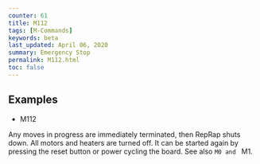 ```yaml
---
counter: 61
title: M112
tags: [M-Commands] 
keywords: beta 
last_updated: April 06, 2020 
summary: Emergency Stop 
permalink: M112.html
toc: false 
---
```



## Examples

* M112

Any moves in progress are immediately terminated, then RepRap shuts down. All motors and heaters are turned off. It can be started again by pressing the reset button or power cycling the board. See also ` M0 and  ` M1.

